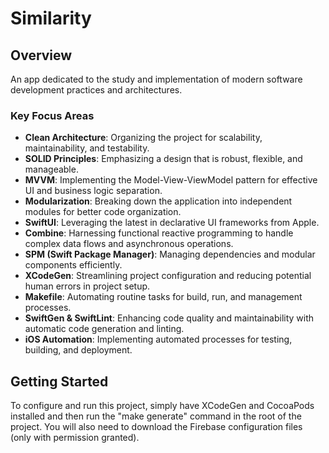 # Similarity

## Overview

An app dedicated to the study and implementation of modern software development practices and architectures.

### Key Focus Areas

- **Clean Architecture**: Organizing the project for scalability, maintainability, and testability.
- **SOLID Principles**: Emphasizing a design that is robust, flexible, and manageable.
- **MVVM**: Implementing the Model-View-ViewModel pattern for effective UI and business logic separation.
- **Modularization**: Breaking down the application into independent modules for better code organization.
- **SwiftUI**: Leveraging the latest in declarative UI frameworks from Apple.
- **Combine**: Harnessing functional reactive programming to handle complex data flows and asynchronous operations.
- **SPM (Swift Package Manager)**: Managing dependencies and modular components efficiently.
- **XCodeGen**: Streamlining project configuration and reducing potential human errors in project setup.
- **Makefile**: Automating routine tasks for build, run, and management processes.
- **SwiftGen & SwiftLint**: Enhancing code quality and maintainability with automatic code generation and linting.
- **iOS Automation**: Implementing automated processes for testing, building, and deployment.

## Getting Started

To configure and run this project, simply have XCodeGen and CocoaPods installed and then run the "make generate" command in the root of the project. You will also need to download the Firebase configuration files (only with permission granted).
